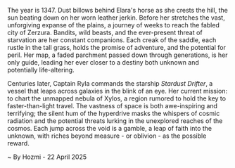 
The year is 1347.  Dust billows behind Elara's horse as she crests the hill, the sun beating down on her worn leather jerkin.  Before her stretches the vast, unforgiving expanse of the plains, a journey of weeks to reach the fabled city of Zerzura.  Bandits, wild beasts, and the ever-present threat of starvation are her constant companions.  Each creak of the saddle, each rustle in the tall grass, holds the promise of adventure, and the potential for peril.  Her map, a faded parchment passed down through generations, is her only guide, leading her ever closer to a destiny both unknown and potentially life-altering.

Centuries later, Captain Ryla commands the starship *Stardust Drifter*, a vessel that leaps across galaxies in the blink of an eye.  Her current mission: to chart the unmapped nebula of Xylos, a region rumored to hold the key to faster-than-light travel.  The vastness of space is both awe-inspiring and terrifying; the silent hum of the hyperdrive masks the whispers of cosmic radiation and the potential threats lurking in the unexplored reaches of the cosmos.  Each jump across the void is a gamble, a leap of faith into the unknown, with riches beyond measure - or oblivion - as the possible reward.

~ By Hozmi - 22 April 2025
